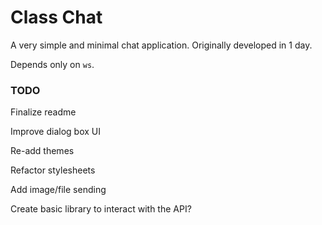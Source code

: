 # Class Chat

A very simple and minimal chat application. Originally developed in 1 day.

Depends only on `ws`.

### TODO

Finalize readme

Improve dialog box UI

Re-add themes

Refactor stylesheets

Add image/file sending

Create basic library to interact with the API?